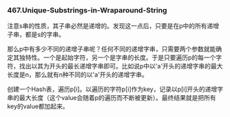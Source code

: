 ### 467.Unique-Substrings-in-Wraparound-String

注意s串的性质，其子串必然是递增的。发现这一点后，只要是在p中的所有递增子串，都是s的字串。

那么p中有多少不同的递增子串呢？任何不同的递增字串，只需要两个参数就能确定其独特性。一个是起始字符，另一个是字串的长度。于是只要遍历p的每一个字符，找出以其为开头的最长递增字串即可。比如说p中以'a'开头的递增字串的最大长度是n，那么就有n种不同的以'a'开头的递增字串。

创建一个Hash表，遍历p[i]。以遍历的字符p[i]作为key，记录以p[i]开头的递增字串的最大长度（这个value会随着p的遍历而不断被更新）。最终结果就是把所有key的value都加起来。
